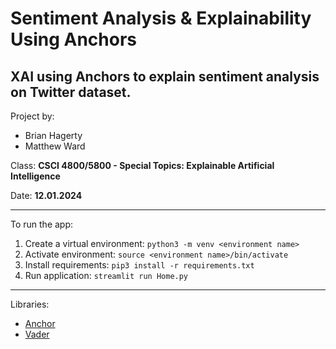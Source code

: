 # Sentiment Analysis & Explainability Using Anchors

## XAI using Anchors to explain sentiment analysis on Twitter dataset.

Project by:
- Brian Hagerty
- Matthew Ward

Class: **CSCI 4800/5800 - Special Topics: Explainable Artificial Intelligence**

Date: **12.01.2024**

---

To run the app:
1. Create a virtual environment: `python3 -m venv <environment name>`
2. Activate environment: `source <environment name>/bin/activate`
3. Install requirements: `pip3 install -r requirements.txt`
4. Run application: `streamlit run Home.py`

---

Libraries:

- [Anchor]()
- [Vader]()
